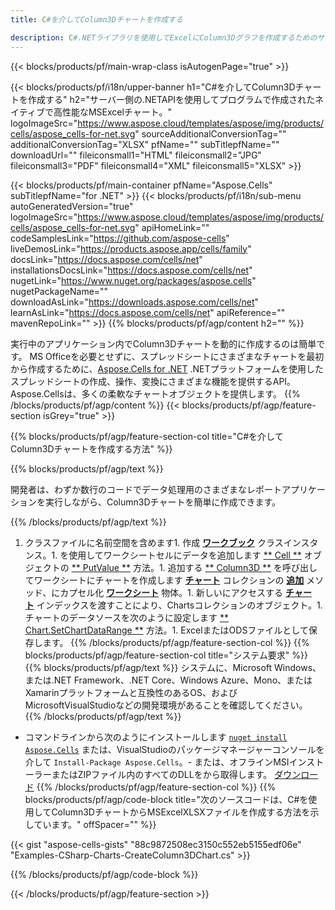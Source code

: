 ```yaml
---
title: C#を介してColumn3Dチャートを作成する

description: C#.NETライブラリを使用してExcelにColumn3Dグラフを作成するためのサンプルコード。このコードを使用して、VB .NET、Asp .NET、または任意の.NETベースのアプリケーション内でMSExcelへのColumn3Dチャートを作成します。
---
```

{{< blocks/products/pf/main-wrap-class isAutogenPage="true" >}}

{{< blocks/products/pf/i18n/upper-banner h1="C#を介してColumn3Dチャートを作成する" h2="サーバー側の.NETAPIを使用してプログラムで作成されたネイティブで高性能なMSExcelチャート。" logoImageSrc="https://www.aspose.cloud/templates/aspose/img/products/cells/aspose_cells-for-net.svg" sourceAdditionalConversionTag="" additionalConversionTag="XLSX" pfName="" subTitlepfName="" downloadUrl="" fileiconsmall1="HTML" fileiconsmall2="JPG" fileiconsmall3="PDF" fileiconsmall4="XML" fileiconsmall5="XLSX" >}}

{{< blocks/products/pf/main-container pfName="Aspose.Cells" subTitlepfName="for .NET" >}}
{{< blocks/products/pf/i18n/sub-menu autoGeneratedVersion="true" logoImageSrc="https://www.aspose.cloud/templates/aspose/img/products/cells/aspose_cells-for-net.svg" apiHomeLink="" codeSamplesLink="https://github.com/aspose-cells" liveDemosLink="https://products.aspose.app/cells/family" docsLink="https://docs.aspose.com/cells/net" installationsDocsLink="https://docs.aspose.com/cells/net" nugetLink="https://www.nuget.org/packages/aspose.cells" nugetPackageName="" downloadAsLink="https://downloads.aspose.com/cells/net" learnAsLink="https://docs.aspose.com/cells/net" apiReference="" mavenRepoLink="" >}}
{{% blocks/products/pf/agp/content h2="" %}}

実行中のアプリケーション内でColumn3Dチャートを動的に作成するのは簡単です。 MS Officeを必要とせずに、スプレッドシートにさまざまなチャートを最初から作成するために、[Aspose.Cells for .NET](https://products.aspose.com/cells/net)  .NETプラットフォームを使用したスプレッドシートの作成、操作、変換にさまざまな機能を提供するAPI。 Aspose.Cellsは、多くの柔軟なチャートオブジェクトを提供します。
{{% /blocks/products/pf/agp/content %}}
{{< blocks/products/pf/agp/feature-section isGrey="true" >}}

{{% blocks/products/pf/agp/feature-section-col title="C#を介してColumn3Dチャートを作成する方法" %}}

{{% blocks/products/pf/agp/text %}}

開発者は、わずか数行のコードでデータ処理用のさまざまなレポートアプリケーションを実行しながら、Column3Dチャートを簡単に作成できます。

{{% /blocks/products/pf/agp/text %}}

1. クラスファイルに名前空間を含めます1. 作成 [**ワークブック**](https://reference.aspose.com/cells/net/aspose.cells/workbook) クラスインスタンス。1. を使用してワークシートセルにデータを追加します [** Cell **](https://reference.aspose.com/cells/net/aspose.cells/cell) オブジェクトの [** PutValue **](https://reference.aspose.com/cells/net/aspose.cells/cell/methods/putvalue/index) 方法。1. 追加する [** Column3D **](https://reference.aspose.com/cells/net/aspose.cells.charts/charttype) を呼び出してワークシートにチャートを作成します [**チャート**](https://reference.aspose.com/cells/net/aspose.cells.charts/chartcollection) コレクションの [**追加**](https://reference.aspose.com/cells/net/aspose.cells.charts/chartcollection/methods/add) メソッド、にカプセル化 [**ワークシート**](https://reference.aspose.com/cells/net/aspose.cells/worksheet) 物体。1. 新しいにアクセスする [**チャート**](https://reference.aspose.com/cells/net/aspose.cells.charts/chart) インデックスを渡すことにより、Chartsコレクションのオブジェクト。1. チャートのデータソースを次のように設定します [** Chart.SetChartDataRange **](https://https://reference.aspose.com/cells/net/aspose.cells.charts/chart/methods/setchartdatarange) 方法。1. ExcelまたはODSファイルとして保存します。
{{% /blocks/products/pf/agp/feature-section-col %}}
{{% blocks/products/pf/agp/feature-section-col title="システム要求" %}}
{{% blocks/products/pf/agp/text %}}
システムに、Microsoft Windows、または.NET Framework、.NET Core、Windows Azure、Mono、またはXamarinプラットフォームと互換性のあるOS、およびMicrosoftVisualStudioなどの開発環境があることを確認してください。
{{% /blocks/products/pf/agp/text %}}
- コマンドラインから次のようにインストールします <code><a href="https://downloads.aspose.com/cells/net">nuget install Aspose.Cells</a></code> または、VisualStudioのパッケージマネージャーコンソールを介して <code>Install-Package Aspose.Cells</code>。- または、オフラインMSIインストーラーまたはZIPファイル内のすべてのDLLをから取得します。 <a href="https://downloads.aspose.com/cells/net">ダウンロード</a>
{{% /blocks/products/pf/agp/feature-section-col %}}
{{% blocks/products/pf/agp/code-block title="次のソースコードは、C#を使用してColumn3DチャートからMSExcelXLSXファイルを作成する方法を示しています。" offSpacer="" %}}

{{< gist "aspose-cells-gists" "88c9872508ec3150c552eb5155edf06e" "Examples-CSharp-Charts-CreateColumn3DChart.cs" >}}

{{% /blocks/products/pf/agp/code-block %}}

{{< /blocks/products/pf/agp/feature-section >}}

<!-- aboutfile Starts -->

